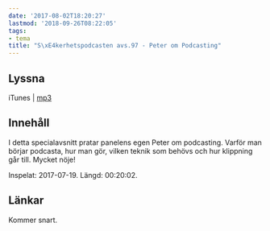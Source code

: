 ```yaml
---
date: '2017-08-02T18:20:27'
lastmod: '2018-09-26T08:22:05'
tags:
- tema
title: "S\xE4kerhetspodcasten avs.97 - Peter om Podcasting"
---
```

## Lyssna

iTunes \| [mp3](http://traffic.libsyn.com/sakerhetspodcasten/Peter_om_podcasting.mp3)

## Innehåll

I detta specialavsnitt pratar panelens egen Peter om podcasting. Varför man börjar
podcasta, hur man gör, vilken teknik som behövs och hur klippning går till. Mycket nöje!

Inspelat: 2017-07-19. Längd: 00:20:02.

## Länkar

Kommer snart.

